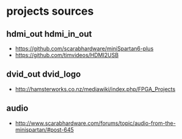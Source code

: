# projects sources

## hdmi_out hdmi_in_out
 - https://github.com/scarabhardware/miniSpartan6-plus
 - https://github.com/timvideos/HDMI2USB

## dvid_out dvid_logo
 - http://hamsterworks.co.nz/mediawiki/index.php/FPGA_Projects

## audio
 - http://www.scarabhardware.com/forums/topic/audio-from-the-minispartan/#post-645

